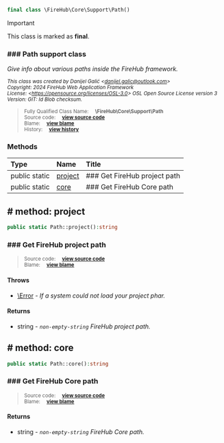 ```php
final class \FireHub\Core\Support\Path()
```





> [!IMPORTANT]
This class is marked as **final**.





### ### Path support class

_Give info about various paths inside the FireHub framework._

<sub>_This class was created by Danijel Galić &lt;danijel.galic@outlook.com&gt;_</sub><br/><sub>_Copyright: 2024 FireHub Web Application Framework_</sub><br/><sub>_License: &lt;https://opensource.org/licenses/OSL-3.0&gt; OSL Open Source License version 3_</sub><br/><sub>_Version: GIT: $Id$ Blob checksum._</sub>

><sub>Fully Qualified Class Name:  **\FireHub\Core\Support\Path**</sub><br/>
    <sub>Source code:  **[view source code](https://github.com/The-FireHub-Project/Core/blob/develop-pre-alpha-m1/src/support/firehub.Path.php#L30)**</sub><br/>
        <sub>Blame:  **[view blame](https://github.com/The-FireHub-Project/Core/blame/develop-pre-alpha-m1/src/support/firehub.Path.php)**</sub><br/>
        <sub>History:  **[view history](https://github.com/The-FireHub-Project/Core/commits/develop-pre-alpha-m1/src/support/firehub.Path.php)**</sub>


### Methods
| Type | Name | Title |
|:-----|:-----|:------|
|public static |<a href="#project()">project</a>|### Get FireHub project path|
|public static |<a href="#core()">core</a>|### Get FireHub Core path|

<h2><a name="project()"># method: project</a></h2>

```php
public static Path::project():string
```











### ### Get FireHub project path



><sub>Source code:  **[view source code](https://github.com/The-FireHub-Project/Core/blob/develop-pre-alpha-m1/src/support/firehub.Path.php#L45)**</sub><br/>
        <sub>Blame:  **[view blame](https://github.com/The-FireHub-Project/Core/blame/develop-pre-alpha-m1/src/support/firehub.Path.php#L45)**</sub>
#### Throws

* [\Error](./Wiki-Error) - _If a system could not load your project phar._
#### Returns

* string - _<code>non-empty-string</code> FireHub project path._
<h2><a name="core()"># method: core</a></h2>

```php
public static Path::core():string
```











### ### Get FireHub Core path



><sub>Source code:  **[view source code](https://github.com/The-FireHub-Project/Core/blob/develop-pre-alpha-m1/src/support/firehub.Path.php#L68)**</sub><br/>
        <sub>Blame:  **[view blame](https://github.com/The-FireHub-Project/Core/blame/develop-pre-alpha-m1/src/support/firehub.Path.php#L68)**</sub>
#### Returns

* string - _<code>non-empty-string</code> FireHub Core path._